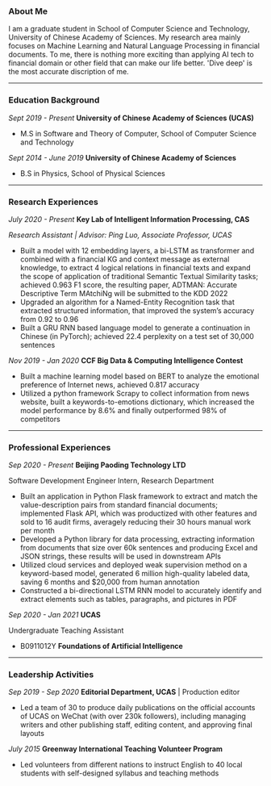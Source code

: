 ### About Me

I am a graduate student in School of Computer Science and Technology, University of Chinese Academy of Sciences. My research area mainly focuses on Machine Learning and Natural Language Processing in financial documents. To me, there is nothing more exciting than applying AI tech to financial domain or other field that can make our life better. 'Dive deep' is the most accurate discription of me. 


*****
### Education Background
_Sept 2019 - Present_    **University of Chinese Academy of Sciences (UCAS)**

* M.S in Software and Theory of Computer, School of Computer Science and Technology                           

_Sept 2014 - June 2019_    **University of Chinese Academy of Sciences** 

* B.S in Physics, School of Physical Sciences


*****
### Research Experiences
_July 2020 - Present_ **Key Lab of Intelligent Information Processing, CAS**

_Research Assistant | Advisor: Ping Luo, Associate Professor, UCAS_
*	Built a model with 12 embedding layers, a bi-LSTM as transformer and combined with a financial KG and context message as external knowledge, to extract 4 logical relations in financial texts and expand the scope of application of traditional Semantic Textual Similarity tasks; achieved 0.963 F1 score, the resulting paper, ADTMAN: Accurate Descriptive Term MAtchiNg will be submitted to the KDD 2022
* Upgraded an algorithm for a Named-Entity Recognition task that extracted structured information, that improved the system’s accuracy from 0.92 to 0.96
* Built a GRU RNN based language model to generate a continuation in Chinese (in PyTorch); achieved 22.4 perplexity on a test set of 30,000 sentences

_Nov 2019 - Jan 2020_ **CCF Big Data & Computing Intelligence Contest**
* Built a machine learning model based on BERT to analyze the emotional preference of Internet news, achieved 0.817 accuracy
* Utilized a python framework Scrapy to collect information from news website, built a keywords-to-emotions dictionary, which increased the model performance by 8.6% and finally outperformed 98% of competitors


*****
### Professional Experiences
_Sep 2020 - Present_   **Beijing Paoding Technology LTD**

Software Development Engineer Intern, Research Department

*	Built an application in Python Flask framework to extract and match the value-description pairs from standard financial
documents; implemented Flask API, which was productized with other features and sold to 16 audit firms, averagely reducing
their 30 hours manual work per month
*	Developed a Python library for data processing, extracting information from documents that size over 60k sentences and
producing Excel and JSON strings, these results will be used in downstream APIs
*	Utilized cloud services and deployed weak supervision method on a keyword-based model, generated 6 million high-quality
labeled data, saving 6 months and $20,000 from human annotation
*	Constructed a bi-directional LSTM RNN model to accurately identify and extract elements such as tables, paragraphs, and
pictures in PDF

_Sep 2020 - Jan 2021_   **UCAS** 

Undergraduate Teaching Assistant
* B0911012Y **Foundations of Artificial Intelligence**


*****
### Leadership Activities
_Sep 2019 - Sep 2020_   **Editorial Department, UCAS**   | Production editor
* Led a team of 30 to produce daily publications on the official accounts of UCAS on WeChat (with over 230k followers), including managing writers and other publishing staff, editing content, and approving final layouts

_July 2015_   **Greenway International Teaching Volunteer Program**
* Led volunteers from different nations to instruct English to 40 local students with self-designed syllabus and teaching methods

